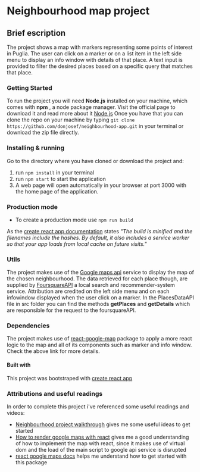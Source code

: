 # Neighbourhood map project

## Brief escription

The project shows a map with markers representing some points of interest in Puglia. The user can click on a marker or on a list item in the left side menu to display an info window with details of that place. A text input is provided to filter the desired places based on a specific query that matches that place.

### Getting Started

To run the project you will need **Node.js** installed on your machine, which comes with **npm** , a node package manager. 
Visit the official page to download it and read more about it [Node.js](https://nodejs.org/it/)
Once you have that you can clone the repo on your machine by typing `git clone https://github.com/donjosef/neighbourhood-app.git` in your terminal or download the zip file directly.

### Installing & running

Go to the directory where you have cloned or download the project and: 

1. run `npm install` in your terminal
2. run `npm start` to start the application
3. A web page will open automatically in your browser at port 3000 with the home page of the application.

### Production mode

* To create a production mode use `npm run build`

As the [create react app documentation](https://github.com/facebook/create-react-app#npm-run-build-or-yarn-build) states *"The build is minified and the filenames include the hashes.
By default, it also includes a service worker so that your app loads from local cache on future visits."*



### Utils

The project makes use of the [Google maps api](https://developers.google.com/maps/documentation/javascript/tutorial) service to display the map of the chosen neighbourhood.
The data retrieved for each place though, are supplied by [FoursquareAPI](https://developer.foursquare.com/) a local search and recommender-system service. Attribution are credited on the left side menu and on each infowindow displayed when the user click on a marker.
In the PlacesDataAPI file in src folder you can find the methods **getPlaces** and **getDetails** which are responsible for the request to the foursquareAPI.

### Dependencies

The project makes use of [react-google-map](https://www.npmjs.com/package/react-google-maps) package to apply a more react logic to the map and all of its components such as marker and info window. Check the above link for more details.

#### Built with

This project was bootstraped with [create react app](https://github.com/facebook/create-react-app)

### Attributions and useful readings

In order to complete this project i've referenced some useful readings and videos:

* [Neighbourhood project walkthrough](https://www.youtube.com/watch?v=Uw5Ij56RhME&t=10296s) gives me some useful ideas to get started
* [How to render google maps with react](https://www.klaasnotfound.com/2016/11/06/making-google-maps-work-with-react/) gives me a good understanding of how to implement the map with react, since it makes use of virtual dom and the load of the main script to google api service is disrupted
* [react google maps docs](https://tomchentw.github.io/react-google-maps/#introduction) helps me understand how to get started with this package











